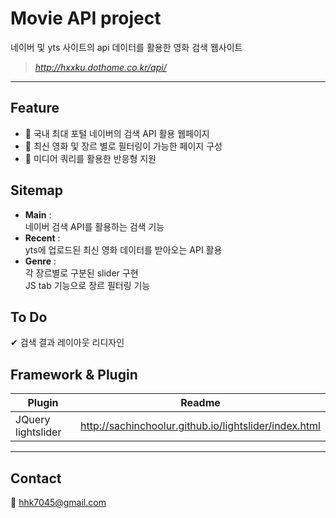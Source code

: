# Movie API project 
네이버 및 yts 사이트의 api 데이터를 활용한 영화 검색 웹사이트
> *http://hxxku.dothome.co.kr/api/*
*** 

## Feature

- 🌠 국내 최대 포털 네이버의 검색 API 활용 웹페이지   
- 🌠 최신 영화 및 장르 별로 필터링이 가능한 페이지 구성     
- 🌠 미디어 쿼리를 활용한 반응형 지원

## Sitemap 

- **Main** :    
네이버 검색 API를 활용하는 검색 기능 
- **Recent** :    
yts에 업로드된 최신 영화 데이터를 받아오는 API 활용   
- **Genre** :    
각 장르별로 구분된 slider 구현   
JS tab 기능으로 장르 필터링 기능   


## To Do

✔ 검색 결과 레이아웃 리디자인 


## Framework & Plugin

| Plugin | Readme |   
| ------ | ------ |   
| JQuery lightslider | http://sachinchoolur.github.io/lightslider/index.html |

***   
## Contact

📩 hhk7045@gmail.com

